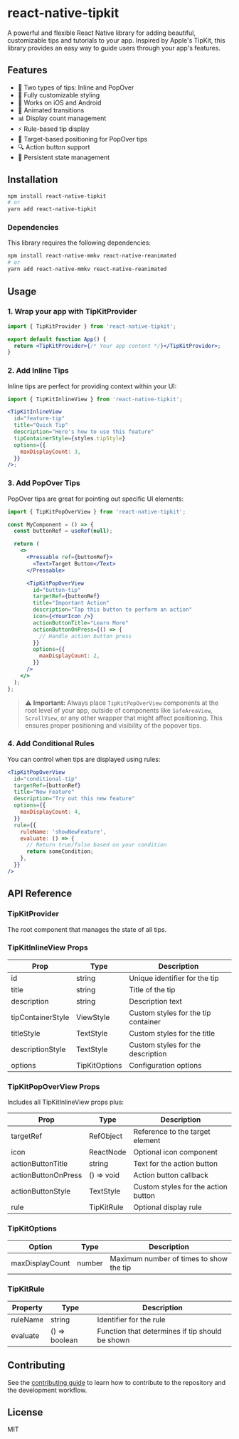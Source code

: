 # react-native-tipkit

A powerful and flexible React Native library for adding beautiful, customizable tips and tutorials to your app. Inspired by Apple's TipKit, this library provides an easy way to guide users through your app's features.

## Features

- 🎯 Two types of tips: Inline and PopOver
- 🎨 Fully customizable styling
- 📱 Works on iOS and Android
- 🔄 Animated transitions
- 📊 Display count management
- ⚡ Rule-based tip display
- 🎯 Target-based positioning for PopOver tips
- 🔍 Action button support
- 💾 Persistent state management

## Installation

```bash
npm install react-native-tipkit
# or
yarn add react-native-tipkit
```

### Dependencies

This library requires the following dependencies:

```bash
npm install react-native-mmkv react-native-reanimated
# or
yarn add react-native-mmkv react-native-reanimated
```

## Usage

### 1. Wrap your app with TipKitProvider

```jsx
import { TipKitProvider } from 'react-native-tipkit';

export default function App() {
  return <TipKitProvider>{/* Your app content */}</TipKitProvider>;
}
```

### 2. Add Inline Tips

Inline tips are perfect for providing context within your UI:

```jsx
import { TipKitInlineView } from 'react-native-tipkit';

<TipKitInlineView
  id="feature-tip"
  title="Quick Tip"
  description="Here's how to use this feature"
  tipContainerStyle={styles.tipStyle}
  options={{
    maxDisplayCount: 3,
  }}
/>;
```

### 3. Add PopOver Tips

PopOver tips are great for pointing out specific UI elements:

```jsx
import { TipKitPopOverView } from 'react-native-tipkit';

const MyComponent = () => {
  const buttonRef = useRef(null);

  return (
    <>
      <Pressable ref={buttonRef}>
        <Text>Target Button</Text>
      </Pressable>

      <TipKitPopOverView
        id="button-tip"
        targetRef={buttonRef}
        title="Important Action"
        description="Tap this button to perform an action"
        icon={<YourIcon />}
        actionButtonTitle="Learn More"
        actionButtonOnPress={() => {
          // Handle action button press
        }}
        options={{
          maxDisplayCount: 2,
        }}
      />
    </>
  );
};
```

> ⚠️ **Important:** Always place `TipKitPopOverView` components at the root level of your app, outside of components like `SafeAreaView`, `ScrollView`, or any other wrapper that might affect positioning. This ensures proper positioning and visibility of the popover tips.

### 4. Add Conditional Rules

You can control when tips are displayed using rules:

```jsx
<TipKitPopOverView
  id="conditional-tip"
  targetRef={buttonRef}
  title="New Feature"
  description="Try out this new feature"
  options={{
    maxDisplayCount: 4,
  }}
  rule={{
    ruleName: 'showNewFeature',
    evaluate: () => {
      // Return true/false based on your condition
      return someCondition;
    },
  }}
/>
```

## API Reference

### TipKitProvider

The root component that manages the state of all tips.

### TipKitInlineView Props

| Prop              | Type          | Description                         |
| ----------------- | ------------- | ----------------------------------- |
| id                | string        | Unique identifier for the tip       |
| title             | string        | Title of the tip                    |
| description       | string        | Description text                    |
| tipContainerStyle | ViewStyle     | Custom styles for the tip container |
| titleStyle        | TextStyle     | Custom styles for the title         |
| descriptionStyle  | TextStyle     | Custom styles for the description   |
| options           | TipKitOptions | Configuration options               |

### TipKitPopOverView Props

Includes all TipKitInlineView props plus:

| Prop                | Type            | Description                         |
| ------------------- | --------------- | ----------------------------------- |
| targetRef           | RefObject<View> | Reference to the target element     |
| icon                | ReactNode       | Optional icon component             |
| actionButtonTitle   | string          | Text for the action button          |
| actionButtonOnPress | () => void      | Action button callback              |
| actionButtonStyle   | TextStyle       | Custom styles for the action button |
| rule                | TipKitRule      | Optional display rule               |

### TipKitOptions

| Option          | Type   | Description                             |
| --------------- | ------ | --------------------------------------- |
| maxDisplayCount | number | Maximum number of times to show the tip |

### TipKitRule

| Property | Type          | Description                                     |
| -------- | ------------- | ----------------------------------------------- |
| ruleName | string        | Identifier for the rule                         |
| evaluate | () => boolean | Function that determines if tip should be shown |

## Contributing

See the [contributing guide](CONTRIBUTING.md) to learn how to contribute to the repository and the development workflow.

## License

MIT
